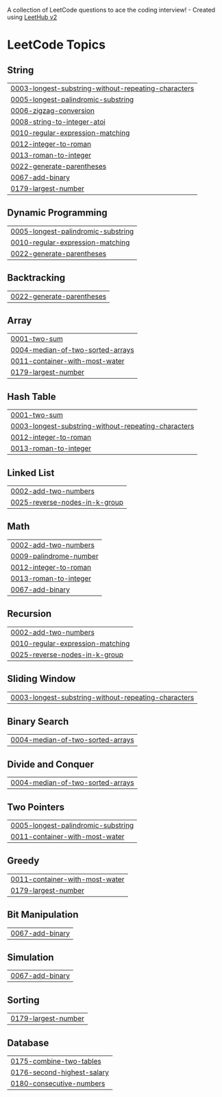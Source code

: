 A collection of LeetCode questions to ace the coding interview! - Created using [LeetHub v2](https://github.com/arunbhardwaj/LeetHub-2.0)
<!---LeetCode Topics Start-->
# LeetCode Topics
## String
|  |
| ------- |
| [0003-longest-substring-without-repeating-characters](https://github.com/Gouri-Jadhav1506/LeetCode/tree/master/0003-longest-substring-without-repeating-characters) |
| [0005-longest-palindromic-substring](https://github.com/Gouri-Jadhav1506/LeetCode/tree/master/0005-longest-palindromic-substring) |
| [0006-zigzag-conversion](https://github.com/Gouri-Jadhav1506/LeetCode/tree/master/0006-zigzag-conversion) |
| [0008-string-to-integer-atoi](https://github.com/Gouri-Jadhav1506/LeetCode/tree/master/0008-string-to-integer-atoi) |
| [0010-regular-expression-matching](https://github.com/Gouri-Jadhav1506/LeetCode/tree/master/0010-regular-expression-matching) |
| [0012-integer-to-roman](https://github.com/Gouri-Jadhav1506/LeetCode/tree/master/0012-integer-to-roman) |
| [0013-roman-to-integer](https://github.com/Gouri-Jadhav1506/LeetCode/tree/master/0013-roman-to-integer) |
| [0022-generate-parentheses](https://github.com/Gouri-Jadhav1506/LeetCode/tree/master/0022-generate-parentheses) |
| [0067-add-binary](https://github.com/Gouri-Jadhav1506/LeetCode/tree/master/0067-add-binary) |
| [0179-largest-number](https://github.com/Gouri-Jadhav1506/LeetCode/tree/master/0179-largest-number) |
## Dynamic Programming
|  |
| ------- |
| [0005-longest-palindromic-substring](https://github.com/Gouri-Jadhav1506/LeetCode/tree/master/0005-longest-palindromic-substring) |
| [0010-regular-expression-matching](https://github.com/Gouri-Jadhav1506/LeetCode/tree/master/0010-regular-expression-matching) |
| [0022-generate-parentheses](https://github.com/Gouri-Jadhav1506/LeetCode/tree/master/0022-generate-parentheses) |
## Backtracking
|  |
| ------- |
| [0022-generate-parentheses](https://github.com/Gouri-Jadhav1506/LeetCode/tree/master/0022-generate-parentheses) |
## Array
|  |
| ------- |
| [0001-two-sum](https://github.com/Gouri-Jadhav1506/LeetCode/tree/master/0001-two-sum) |
| [0004-median-of-two-sorted-arrays](https://github.com/Gouri-Jadhav1506/LeetCode/tree/master/0004-median-of-two-sorted-arrays) |
| [0011-container-with-most-water](https://github.com/Gouri-Jadhav1506/LeetCode/tree/master/0011-container-with-most-water) |
| [0179-largest-number](https://github.com/Gouri-Jadhav1506/LeetCode/tree/master/0179-largest-number) |
## Hash Table
|  |
| ------- |
| [0001-two-sum](https://github.com/Gouri-Jadhav1506/LeetCode/tree/master/0001-two-sum) |
| [0003-longest-substring-without-repeating-characters](https://github.com/Gouri-Jadhav1506/LeetCode/tree/master/0003-longest-substring-without-repeating-characters) |
| [0012-integer-to-roman](https://github.com/Gouri-Jadhav1506/LeetCode/tree/master/0012-integer-to-roman) |
| [0013-roman-to-integer](https://github.com/Gouri-Jadhav1506/LeetCode/tree/master/0013-roman-to-integer) |
## Linked List
|  |
| ------- |
| [0002-add-two-numbers](https://github.com/Gouri-Jadhav1506/LeetCode/tree/master/0002-add-two-numbers) |
| [0025-reverse-nodes-in-k-group](https://github.com/Gouri-Jadhav1506/LeetCode/tree/master/0025-reverse-nodes-in-k-group) |
## Math
|  |
| ------- |
| [0002-add-two-numbers](https://github.com/Gouri-Jadhav1506/LeetCode/tree/master/0002-add-two-numbers) |
| [0009-palindrome-number](https://github.com/Gouri-Jadhav1506/LeetCode/tree/master/0009-palindrome-number) |
| [0012-integer-to-roman](https://github.com/Gouri-Jadhav1506/LeetCode/tree/master/0012-integer-to-roman) |
| [0013-roman-to-integer](https://github.com/Gouri-Jadhav1506/LeetCode/tree/master/0013-roman-to-integer) |
| [0067-add-binary](https://github.com/Gouri-Jadhav1506/LeetCode/tree/master/0067-add-binary) |
## Recursion
|  |
| ------- |
| [0002-add-two-numbers](https://github.com/Gouri-Jadhav1506/LeetCode/tree/master/0002-add-two-numbers) |
| [0010-regular-expression-matching](https://github.com/Gouri-Jadhav1506/LeetCode/tree/master/0010-regular-expression-matching) |
| [0025-reverse-nodes-in-k-group](https://github.com/Gouri-Jadhav1506/LeetCode/tree/master/0025-reverse-nodes-in-k-group) |
## Sliding Window
|  |
| ------- |
| [0003-longest-substring-without-repeating-characters](https://github.com/Gouri-Jadhav1506/LeetCode/tree/master/0003-longest-substring-without-repeating-characters) |
## Binary Search
|  |
| ------- |
| [0004-median-of-two-sorted-arrays](https://github.com/Gouri-Jadhav1506/LeetCode/tree/master/0004-median-of-two-sorted-arrays) |
## Divide and Conquer
|  |
| ------- |
| [0004-median-of-two-sorted-arrays](https://github.com/Gouri-Jadhav1506/LeetCode/tree/master/0004-median-of-two-sorted-arrays) |
## Two Pointers
|  |
| ------- |
| [0005-longest-palindromic-substring](https://github.com/Gouri-Jadhav1506/LeetCode/tree/master/0005-longest-palindromic-substring) |
| [0011-container-with-most-water](https://github.com/Gouri-Jadhav1506/LeetCode/tree/master/0011-container-with-most-water) |
## Greedy
|  |
| ------- |
| [0011-container-with-most-water](https://github.com/Gouri-Jadhav1506/LeetCode/tree/master/0011-container-with-most-water) |
| [0179-largest-number](https://github.com/Gouri-Jadhav1506/LeetCode/tree/master/0179-largest-number) |
## Bit Manipulation
|  |
| ------- |
| [0067-add-binary](https://github.com/Gouri-Jadhav1506/LeetCode/tree/master/0067-add-binary) |
## Simulation
|  |
| ------- |
| [0067-add-binary](https://github.com/Gouri-Jadhav1506/LeetCode/tree/master/0067-add-binary) |
## Sorting
|  |
| ------- |
| [0179-largest-number](https://github.com/Gouri-Jadhav1506/LeetCode/tree/master/0179-largest-number) |
## Database
|  |
| ------- |
| [0175-combine-two-tables](https://github.com/Gouri-Jadhav1506/LeetCode/tree/master/0175-combine-two-tables) |
| [0176-second-highest-salary](https://github.com/Gouri-Jadhav1506/LeetCode/tree/master/0176-second-highest-salary) |
| [0180-consecutive-numbers](https://github.com/Gouri-Jadhav1506/LeetCode/tree/master/0180-consecutive-numbers) |
<!---LeetCode Topics End-->